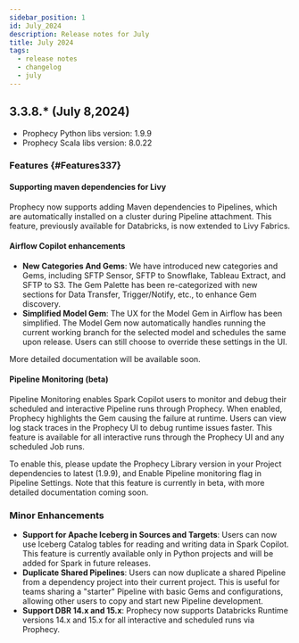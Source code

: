 ```yaml
---
sidebar_position: 1
id: July_2024
description: Release notes for July
title: July 2024
tags:
  - release notes
  - changelog
  - july
---
```


## 3.3.8.\* (July 8,2024)

- Prophecy Python libs version: 1.9.9
- Prophecy Scala libs version: 8.0.22

### Features {#Features337}

#### Supporting maven dependencies for Livy

Prophecy now supports adding Maven dependencies to Pipelines, which are automatically installed on a cluster during Pipeline attachment. This feature, previously available for Databricks, is now extended to Livy Fabrics.

#### Airflow Copilot enhancements

- **New Categories And Gems**: We have introduced new categories and Gems, including SFTP Sensor, SFTP to Snowflake, Tableau Extract, and SFTP to S3. The Gem Palette has been re-categorized with new sections for Data Transfer, Trigger/Notify, etc., to enhance Gem discovery.
- **Simplified Model Gem**: The UX for the Model Gem in Airflow has been simplified. The Model Gem now automatically handles running the current working branch for the selected model and schedules the same upon release. Users can still choose to override these settings in the UI.

More detailed documentation will be available soon.

#### Pipeline Monitoring (beta)

Pipeline Monitoring enables Spark Copilot users to monitor and debug their scheduled and interactive Pipeline runs through Prophecy. When enabled, Prophecy highlights the Gem causing the failure at runtime. Users can view log stack traces in the Prophecy UI to debug runtime issues faster. This feature is available for all interactive runs through the Prophecy UI and any scheduled Job runs.

To enable this, please update the Prophecy Library version in your Project dependencies to latest (1.9.9), and Enable Pipeline monitoring flag in Pipeline Settings.
Note that this feature is currently in beta, with more detailed documentation coming soon.

### Minor Enhancements

- **Support for Apache Iceberg in Sources and Targets**: Users can now use Iceberg Catalog tables for reading and writing data in Spark Copilot. This feature is currently available only in Python projects and will be added for Spark in future releases.
- **Duplicate Shared Pipelines**: Users can now duplicate a shared Pipeline from a dependency project into their current project. This is useful for teams sharing a "starter" Pipeline with basic Gems and configurations, allowing other users to copy and start new Pipeline development.
- **Support DBR 14.x and 15.x**: Prophecy now supports Databricks Runtime versions 14.x and 15.x for all interactive and scheduled runs via Prophecy.
